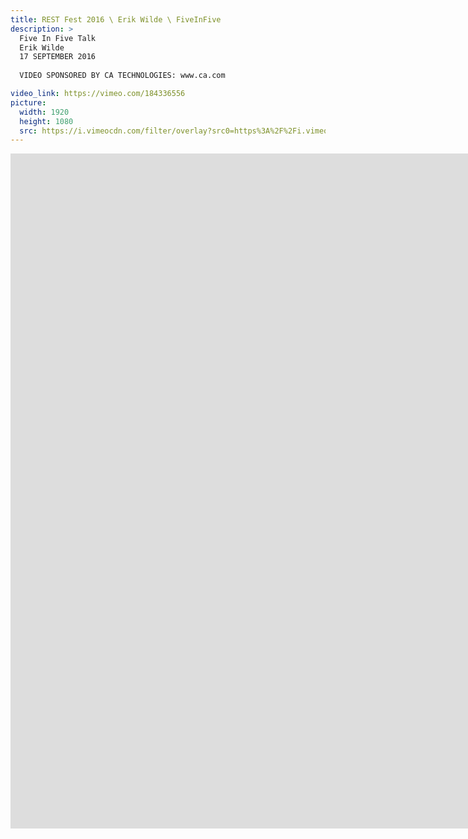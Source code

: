 ```yaml
---
title: REST Fest 2016 \ Erik Wilde \ FiveInFive
description: >
  Five In Five Talk
  Erik Wilde
  17 SEPTEMBER 2016
  
  VIDEO SPONSORED BY CA TECHNOLOGIES: www.ca.com

video_link: https://vimeo.com/184336556
picture:
  width: 1920
  height: 1080
  src: https://i.vimeocdn.com/filter/overlay?src0=https%3A%2F%2Fi.vimeocdn.com%2Fvideo%2F593750988_1920x1080.jpg&src1=http%3A%2F%2Ff.vimeocdn.com%2Fp%2Fimages%2Fcrawler_play.png
---
```

<iframe src="https://player.vimeo.com/video/184336556?title=0&byline=0&portrait=0&badge=0&autopause=0&player_id=0" width="1920" height="1080" frameborder="0" title="REST Fest 2016 \ Erik Wilde \ FiveInFive" webkitallowfullscreen mozallowfullscreen allowfullscreen></iframe>